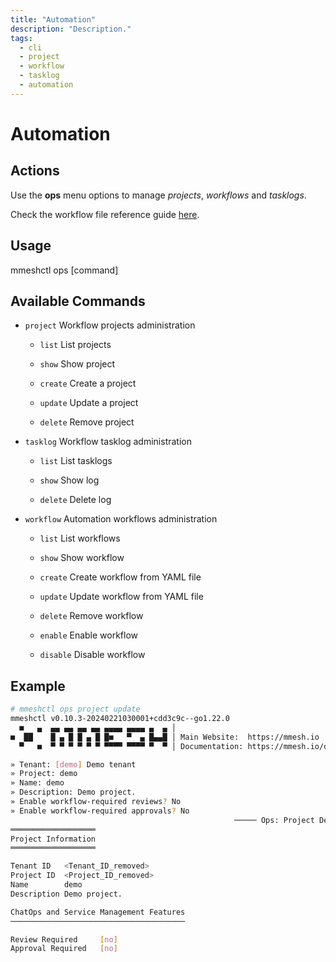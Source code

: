 ```yaml
---
title: "Automation"
description: "Description."
tags:
  - cli
  - project
  - workflow
  - tasklog
  - automation
---
```


# Automation


## Actions

Use the **ops** menu options to manage *projects*, *workflows* and *tasklogs*.

Check the workflow file reference guide [here](/docs/platform/reference/workflow.yml/).

## Usage

  mmeshctl ops [command]

## Available Commands

- `project`     Workflow projects administration

    - `list`        List projects

    - `show`        Show project

    - `create`      Create a project

    - `update`      Update a project

    - `delete`      Remove project

- `tasklog`     Workflow tasklog administration

    - `list`        List tasklogs

    - `show`        Show log

    - `delete`      Delete log

- `workflow`    Automation workflows administration

    - `list`        List workflows

    - `show`        Show workflow

    - `create`      Create workflow from YAML file

    - `update`      Update workflow from YAML file

    - `delete`      Remove workflow

    - `enable`      Enable workflow

    - `disable`     Disable workflow

## Example

```bash
# mmeshctl ops project update
mmeshctl v0.10.3-20240221030001+cdd3c9c--go1.22.0
  ■   ▄  ▄▄ ▄▄ ▄▄ ▄▄ ▄▄▄▄ ▄▄▄▄ ▄  ▄ │
■  ██    █ ▄ █ █ ▄ █ █■   ▀  ▄ █▄▄█ │ Main Website:  https://mmesh.io
  ▀   ■  ▀ ▀ ▀ ▀ ▀ ▀ ▀▀▀▀ ▀▀▀▀ ▀  ▀ │ Documentation: https://mmesh.io/docs

» Tenant: [demo] Demo tenant
» Project: demo
» Name: demo
» Description: Demo project.
» Enable workflow-required reviews? No
» Enable workflow-required approvals? No
                                                  ───── Ops: Project Details ≡
═══════════════════
Project Information
═══════════════════

Tenant ID  	<Tenant_ID_removed>	
Project ID 	<Project_ID_removed>	
Name       	demo                                	
Description	Demo project.                       	

ChatOps and Service Management Features
───────────────────────────────────────

Review Required  	[no]	
Approval Required	[no]	


```

